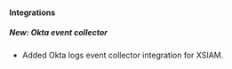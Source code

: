 
#### Integrations
##### New: Okta event collector
- Added Okta logs event collector integration for XSIAM.
